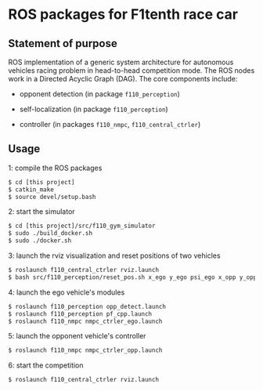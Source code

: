 # ROS packages for F1tenth race car

## Statement of purpose
ROS implementation of a generic system architecture for autonomous vehicles racing problem in head-to-head competition mode. The ROS nodes work in a Directed Acyclic Graph (DAG). The core components include:

- opponent detection (in package `f110_perception`)

- self-localization (in package `f110_perception`)

- controller (in packages `f110_nmpc`, `f110_central_ctrler`)


## Usage

1: compile the ROS packages
```bash
$ cd [this project]
$ catkin_make
$ source devel/setup.bash
```

2: start the simulator
```bash
$ cd [this project]/src/f110_gym_simulator
$ sudo ./build_docker.sh
$ sudo ./docker.sh
```
3: launch the rviz visualization and reset positions of two vehicles
```bash
$ roslaunch f110_central_ctrler rviz.launch
$ bash src/f110_perception/reset_pos.sh x_ego y_ego psi_ego x_opp y_opp psi_opp
```


4: launch the ego vehicle's modules
```bash
$ roslaunch f110_perception opp_detect.launch
$ roslaunch f110_perception pf_cpp.launch
$ roslaunch f110_nmpc nmpc_ctrler_ego.launch
```

5: launch the opponent vehicle's controller
```bash
$ roslaunch f110_nmpc nmpc_ctrler_opp.launch
```

6: start the competition
```bash
$ roslaunch f110_central_ctrler rviz.launch
```